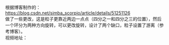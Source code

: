 根据博客制作的：https://blog.csdn.net/simba_scorpio/article/details/51251126
<br>做了一些更改，这是粒子更靠近两边一点点（四分之一和四分之三的位置），然后一个环分为两种方向旋转，可以更改旋转，设计了两个缺口，粒子设置了游离（参考博客）。
<br>视频地址：
